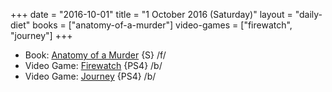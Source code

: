 +++
date = "2016-10-01"
title = "1 October 2016 (Saturday)"
layout = "daily-diet"
books = ["anatomy-of-a-murder"]
video-games = ["firewatch", "journey"]
+++


* Book: [Anatomy of a Murder](/books/anatomy-of-a-murder) {S} /f/
* Video Game: [Firewatch](/video-games/firewatch) {PS4} /b/
* Video Game: [Journey](/video-games/journey) {PS4} /b/